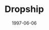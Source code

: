 ---
mission_id: dropship
editorsChoice:
title: "Dropship"
authors:
    - "Anton Frost"
date: 1997-06-06
filename: "dropship.zip"
description: "Kyle is being sent to an imperial dropship which the Alliance has learned is currently transporting the top secret Death Star Plans."
cover:
levelReplaced: SECBASE
difficulty: no
bm:	no
fme: no
wax: yes
three_do: no
voc: no
gmd: no
vue: no
lfd: no
base: "New level from scratch" 
editors: "Dark Forge"

---